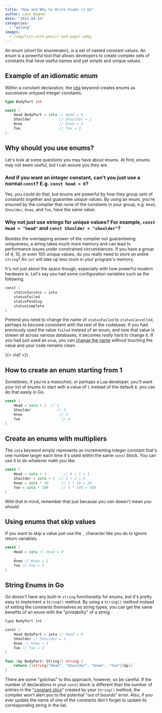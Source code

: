 ```yaml
---
title: "How and Why to Write Enums in Go"
author: Lane Wagner
date: "2021-04-19"
categories: 
  - "golang"
images:
  - /img/list-with-pencil-and-paper.webp
---
```


An enum (short for enumerator), is a set of named constant values. An enum is a powerful tool that allows developers to create complex sets of constants that have useful names and yet simple and unique values.

## Example of an idiomatic enum

Within a constant declaration, the [iota](https://golang.org/ref/spec#Iota) keyword creates enums as successive untyped integer constants.

```go
type BodyPart int

const (
    Head BodyPart = iota // Head = 0
    Shoulder             // Shoulder = 1
    Knee                 // Knee = 2
    Toe                  // Toe = 3
)
```

## Why should you use enums?

Let's look at some questions you may have about enums. At first, enums may not seem useful, but I can assure you they are.

### And if you want an integer constant, can't you just use a normal `const`? E.g. `const head = 0`?

Yes, you _could_ do that, but enums are powerful by how they group _sets_ of constants together and guarantee _unique_ values. By using an enum, you're ensured by the compiler that none of the constants in your group, e.g. `Head`, `Shoulder`, `Knee`, and `Toe`, have the same value.

### Why not just use strings for unique values? For example, `const Head = "head"` and `const Shoulder = "shoulder"`?

Besides the overlapping answer of the compiler not guaranteeing uniqueness, a string takes much more memory and can lead to performance issues under constrained circumstances. If you have a group of 4, 10, or even 100 unique values, do you really need to store an entire `string`? An `int` will take up less room in your program's memory.

It's not just about the space though, especially with how powerful modern hardware is. Let's say you had some configuration variables such as the following.

```go
const (
    statusSuccess = iota
    statusFailed
    statusPending
    statusComplete
)
```

Pretend you need to change the name of `statusFailed` to `statusCancelled`, perhaps to become consistent with the rest of the codebase. If you had previously used the value `failed` instead of an enum, and now that value is strewn all across various databases, it becomes _really_ hard to change it. If you had just used an `enum`, you can [change the name](https://qvault.io/clean-code/naming-variables/) without touching the value and your code remains clean.

{{< cta1 >}}

## How to create an enum starting from 1

Sometimes, if you're a masochist, or perhaps a Lua developer, you'll want your list of enums to start with a value of `1` instead of the default `0`, you can do that easily in Go.

```go
const (
    Head = iota + 1  // 1
    Shoulder            // 2
    Knee                 // 3
    Toe                   // 4
)
```

## Create an enums with multipliers

The `iota` keyword simply represents an incrementing integer constant that's one number larger each time it's used within the same `const` block. You can use it to do whatever math you like.

```go
const (
    Head = iota + 1        // 0 + 1 = 1
    Shoulder = iota + 2  // 1 + 2 = 3
    Knee = iota * 10      // 2 * 10 = 20
    Toe = iota * 100      // 3 * 100 = 300
)
```

With that in mind, remember that just because you _can_ doesn't mean you _should_.

## Using enums that skip values

If you want to skip a value just use the `_` character like you do to ignore return variables.

```go
const (
    Head = iota // Head = 0
    _
    Knee // Knee = 2
    Toe // Toe = 3
)
```

## String Enums in Go

Go doesn't have any built-in `string` functionality for enums, but it's pretty easy to implement a `String()` method. By using a `String()` method instead of setting the constants themselves as string types, you can get the same benefits of an enum with the "printability" of a string.

```go
type BodyPart int

const (
    Head BodyPart = iota // Head = 0
    Shoulder // Shoulder = 1
    Knee // Knee = 2
    Toe // Toe = 3
)

func (bp BodyPart) String() string {
    return []string{"Head", "Shoulder", "Knee", "Toe"}[bp]]
}
```

There are some "gotchas" to this approach, however, so be careful. If the number of declarations in your `const` block is different than the number of entries in the "[constant slice](https://qvault.io/golang/golang-constant-maps-slices/)" created by your `String()` method, the compiler won't alert you to the potential "out of bounds" error. Also, if you ever update the name of one of the constants don't forget to update its corresponding string in the list.
